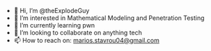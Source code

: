 - 👋 Hi, I’m @theExplodeGuy
- 👀 I’m interested in Mathematical Modeling and Penetration Testing
- 🌱 I’m currently learning pwn
- 💞️ I’m looking to collaborate on anything tech
- 📫 How to reach on: marios.stavrou04@gmail.com
